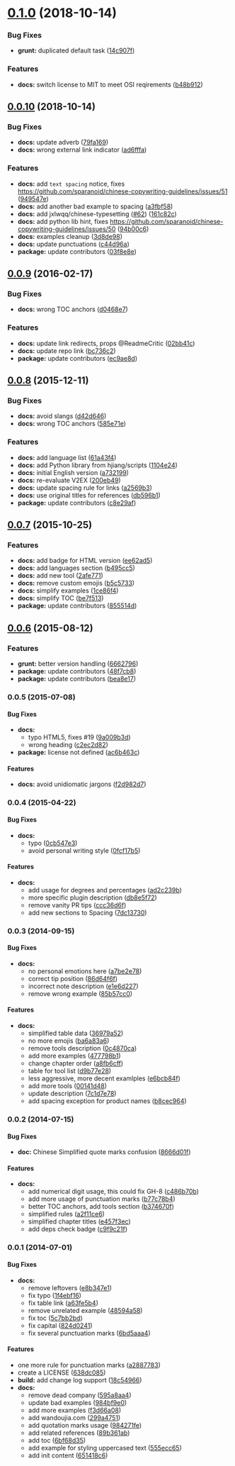 <a name="0.1.0"></a>
# [0.1.0](https://github.com/sparanoid/chinese-copywriting-guidelines/compare/v0.0.10...v0.1.0) (2018-10-14)


### Bug Fixes

* **grunt:** duplicated default task ([14c907f](https://github.com/sparanoid/chinese-copywriting-guidelines/commit/14c907f))


### Features

* **docs:** switch license to MIT to meet OSI reqirements ([b48b912](https://github.com/sparanoid/chinese-copywriting-guidelines/commit/b48b912))



<a name="0.0.10"></a>
## [0.0.10](https://github.com/sparanoid/chinese-copywriting-guidelines/compare/v0.0.9...v0.0.10) (2018-10-14)


### Bug Fixes

* **docs:** update adverb ([79fa169](https://github.com/sparanoid/chinese-copywriting-guidelines/commit/79fa169))
* **docs:** wrong external link indicator ([ad6fffa](https://github.com/sparanoid/chinese-copywriting-guidelines/commit/ad6fffa))


### Features

* **docs:** add `text spacing` notice, fixes https://github.com/sparanoid/chinese-copywriting-guidelines/issues/51 ([949547e](https://github.com/sparanoid/chinese-copywriting-guidelines/commit/949547e))
* **docs:** add another bad example to spacing ([a3fbf58](https://github.com/sparanoid/chinese-copywriting-guidelines/commit/a3fbf58))
* **docs:** add jxlwqq/chinese-typesetting ([#62](https://github.com/sparanoid/chinese-copywriting-guidelines/issues/62)) ([161c82c](https://github.com/sparanoid/chinese-copywriting-guidelines/commit/161c82c))
* **docs:** add python lib hint, fixes https://github.com/sparanoid/chinese-copywriting-guidelines/issues/50 ([94b00c6](https://github.com/sparanoid/chinese-copywriting-guidelines/commit/94b00c6))
* **docs:** examples cleanup ([3d8de98](https://github.com/sparanoid/chinese-copywriting-guidelines/commit/3d8de98))
* **docs:** update punctuations ([c44d96a](https://github.com/sparanoid/chinese-copywriting-guidelines/commit/c44d96a))
* **package:** update contributors ([03f8e8e](https://github.com/sparanoid/chinese-copywriting-guidelines/commit/03f8e8e))



<a name="0.0.9"></a>
## [0.0.9](https://github.com/sparanoid/chinese-copywriting-guidelines/compare/v0.0.8...v0.0.9) (2016-02-17)


### Bug Fixes

* **docs:** wrong TOC anchors ([d0468e7](https://github.com/sparanoid/chinese-copywriting-guidelines/commit/d0468e7))

### Features

* **docs:** update link redirects, props @ReadmeCritic ([02bb41c](https://github.com/sparanoid/chinese-copywriting-guidelines/commit/02bb41c))
* **docs:** update repo link ([bc736c2](https://github.com/sparanoid/chinese-copywriting-guidelines/commit/bc736c2))
* **package:** update contributors ([ec9ae8d](https://github.com/sparanoid/chinese-copywriting-guidelines/commit/ec9ae8d))



<a name="0.0.8"></a>
## [0.0.8](https://github.com/sparanoid/chinese-copywriting-guidelines/compare/v0.0.7...v0.0.8) (2015-12-11)


### Bug Fixes

* **docs:** avoid slangs ([d42d646](https://github.com/sparanoid/chinese-copywriting-guidelines/commit/d42d646))
* **docs:** wrong TOC anchors ([585e71e](https://github.com/sparanoid/chinese-copywriting-guidelines/commit/585e71e))

### Features

* **docs:** add language list ([61a43f4](https://github.com/sparanoid/chinese-copywriting-guidelines/commit/61a43f4))
* **docs:** add Python library from hjiang/scripts ([1104e24](https://github.com/sparanoid/chinese-copywriting-guidelines/commit/1104e24))
* **docs:** initial English version ([a732199](https://github.com/sparanoid/chinese-copywriting-guidelines/commit/a732199))
* **docs:** re-evaluate V2EX ([200eb49](https://github.com/sparanoid/chinese-copywriting-guidelines/commit/200eb49))
* **docs:** update spacing rule for links ([a2569b3](https://github.com/sparanoid/chinese-copywriting-guidelines/commit/a2569b3))
* **docs:** use original titles for references ([db596b1](https://github.com/sparanoid/chinese-copywriting-guidelines/commit/db596b1))
* **package:** update contributors ([c8e29af](https://github.com/sparanoid/chinese-copywriting-guidelines/commit/c8e29af))



<a name="0.0.7"></a>
## [0.0.7](https://github.com/sparanoid/chinese-copywriting-guidelines/compare/v0.0.6...v0.0.7) (2015-10-25)


### Features

* **docs:** add badge for HTML version ([ee62ad5](https://github.com/sparanoid/chinese-copywriting-guidelines/commit/ee62ad5))
* **docs:** add languages section ([b495cc5](https://github.com/sparanoid/chinese-copywriting-guidelines/commit/b495cc5))
* **docs:** add new tool ([2afe771](https://github.com/sparanoid/chinese-copywriting-guidelines/commit/2afe771))
* **docs:** remove custom emojis ([b5c5733](https://github.com/sparanoid/chinese-copywriting-guidelines/commit/b5c5733))
* **docs:** simplify examples ([1ce86f4](https://github.com/sparanoid/chinese-copywriting-guidelines/commit/1ce86f4))
* **docs:** simplify TOC ([be7f513](https://github.com/sparanoid/chinese-copywriting-guidelines/commit/be7f513))
* **package:** update contributors ([855514d](https://github.com/sparanoid/chinese-copywriting-guidelines/commit/855514d))



<a name="0.0.6"></a>
## [0.0.6](https://github.com/sparanoid/chinese-copywriting-guidelines/compare/v0.0.5...v0.0.6) (2015-08-12)


### Features

* **grunt:** better version handling ([6662796](https://github.com/sparanoid/chinese-copywriting-guidelines/commit/6662796))
* **package:** update contributors ([48f7cb8](https://github.com/sparanoid/chinese-copywriting-guidelines/commit/48f7cb8))
* **package:** update contributors ([bea8e17](https://github.com/sparanoid/chinese-copywriting-guidelines/commit/bea8e17))



<a name="0.0.5"></a>
### 0.0.5 (2015-07-08)


#### Bug Fixes

* **docs:**
  * typo HTML5, fixes #19 ([9a009b3d](http://github.com/sparanoid/chinese-copywriting-guidelines/commit/9a009b3d5d99e21692153c3086fff10b21407dc7))
  * wrong heading ([c2ec2d82](http://github.com/sparanoid/chinese-copywriting-guidelines/commit/c2ec2d82cbab504ee3185b546457c2e148361884))
* **package:** license not defined ([ac6b463c](http://github.com/sparanoid/chinese-copywriting-guidelines/commit/ac6b463c6903d8e8cfad7cb23b6bd772de8bc6d6))


#### Features

* **docs:** avoid unidiomatic jargons ([f2d982d7](http://github.com/sparanoid/chinese-copywriting-guidelines/commit/f2d982d73fa60788c69908039825a772b45a814f))


<a name="0.0.4"></a>
### 0.0.4 (2015-04-22)


#### Bug Fixes

* **docs:**
  * typo ([0cb547e3](http://github.com/sparanoid/chinese-copywriting-guidelines/commit/0cb547e3c1ab3354490cbfcf6c11f7b9cb113ea1))
  * avoid personal writing style ([0fcf17b5](http://github.com/sparanoid/chinese-copywriting-guidelines/commit/0fcf17b5a22b75443b64ad67b7a037288472d6d4))


#### Features

* **docs:**
  * add usage for degrees and percentages ([ad2c239b](http://github.com/sparanoid/chinese-copywriting-guidelines/commit/ad2c239b70c48cb86f1aa9f6cc5622e3a89ca44d))
  * more specific plugin description ([db8e5f72](http://github.com/sparanoid/chinese-copywriting-guidelines/commit/db8e5f7261e0f38b7bf91eec87e373d9abe83765))
  * remove vanity PR tips ([ccc36d6f](http://github.com/sparanoid/chinese-copywriting-guidelines/commit/ccc36d6f3c8361e3636c4ca0f6b44cffbf15d9c5))
  * add new sections to Spacing ([7dc13730](http://github.com/sparanoid/chinese-copywriting-guidelines/commit/7dc137300534f3f4552422d9b5ab961928d2d51d))


<a name="0.0.3"></a>
### 0.0.3 (2014-09-15)


#### Bug Fixes

* **docs:**
  * no personal emotions here ([a7be2e78](http://github.com/sparanoid/chinese-copywriting-guidelines/commit/a7be2e788b02fe32360ce76a2a065030254821cc))
  * correct tip position ([86d64f6f](http://github.com/sparanoid/chinese-copywriting-guidelines/commit/86d64f6fe923c58778b792b6f085b71ec60b5263))
  * incorrect note description ([e1e6d227](http://github.com/sparanoid/chinese-copywriting-guidelines/commit/e1e6d227e522f61e3941b10af5cc8a4ae0c8417e))
  * remove wrong example ([85b57cc0](http://github.com/sparanoid/chinese-copywriting-guidelines/commit/85b57cc04608fb7016f95c96fbf3d5791284e980))


#### Features

* **docs:**
  * simplified table data ([36979a52](http://github.com/sparanoid/chinese-copywriting-guidelines/commit/36979a520d6faa423bafbb9ec63b19cb3f721e92))
  * no more emojis ([ba6a83a6](http://github.com/sparanoid/chinese-copywriting-guidelines/commit/ba6a83a6b4642b31c1ba8105fa0ddd3195d4fad1))
  * remove tools description ([0c4870ca](http://github.com/sparanoid/chinese-copywriting-guidelines/commit/0c4870ca30e334f98ce249814ca62e34acfdae1d))
  * add more examples ([477798b1](http://github.com/sparanoid/chinese-copywriting-guidelines/commit/477798b15c0036487a4bb979d27d50091b3a96d2))
  * change chapter order ([a8fb6cff](http://github.com/sparanoid/chinese-copywriting-guidelines/commit/a8fb6cff1c4201437f9b5a4ab0049eb23da133d6))
  * table for tool list ([d9b77e28](http://github.com/sparanoid/chinese-copywriting-guidelines/commit/d9b77e28594b7d9e36b0167862661fc5e95aa595))
  * less aggressive, more decent examlples ([e6bcb84f](http://github.com/sparanoid/chinese-copywriting-guidelines/commit/e6bcb84f9bee7fc27b4bb296b027f9412acc2459))
  * add more tools ([00141d48](http://github.com/sparanoid/chinese-copywriting-guidelines/commit/00141d488ed8888df61f7ada4c915d31b3e91b1f))
  * update description ([7c1d7e78](http://github.com/sparanoid/chinese-copywriting-guidelines/commit/7c1d7e78d3e4be8f7e4ef9fea5201087f1ba6b6b))
  * add spacing exception for product names ([b8cec964](http://github.com/sparanoid/chinese-copywriting-guidelines/commit/b8cec964b0b5d8c46fd6b9e3dfd0000badca07f8))


<a name="0.0.2"></a>
### 0.0.2 (2014-07-15)


#### Bug Fixes

* **doc:** Chinese Simplified quote marks confusion ([8666d01f](http://github.com/sparanoid/chinese-copywriting-guidelines/commit/8666d01f9c16ddd650d54ca99cf1431e5553f3c8))


#### Features

* **docs:**
  * add numerical digit usage, this could fix GH-8 ([c486b70b](http://github.com/sparanoid/chinese-copywriting-guidelines/commit/c486b70b968da9168109cd50542a373b9f00c112))
  * add more usage of punctuation marks ([b77c78b4](http://github.com/sparanoid/chinese-copywriting-guidelines/commit/b77c78b47af127fe1d745a59439bdfc4c7af0846))
  * better TOC anchors, add tools section ([b374670f](http://github.com/sparanoid/chinese-copywriting-guidelines/commit/b374670f6cbad87cebd1bed07cfd5663cb224e0a))
  * simplified rules ([a2f11ce6](http://github.com/sparanoid/chinese-copywriting-guidelines/commit/a2f11ce6696548d3b7c2b7483a3a22edd880c2fb))
  * simplified chapter titles ([e457f3ec](http://github.com/sparanoid/chinese-copywriting-guidelines/commit/e457f3eccab2ca30813c66e5267c561c2a2f2f16))
  * add deps check badge ([c9f9c21f](http://github.com/sparanoid/chinese-copywriting-guidelines/commit/c9f9c21f80f1da1fb6d432f8b4e2b2b301cb6600))


<a name="0.0.1"></a>
### 0.0.1 (2014-07-01)


#### Bug Fixes

* **docs:**
  * remove leftovers ([e8b347e1](http://github.com/sparanoid/chinese-copywriting-guidelines/commit/e8b347e133c9bbd7ad7f7bdf7575f65c9c386bd7))
  * fix typo ([1f4ebf16](http://github.com/sparanoid/chinese-copywriting-guidelines/commit/1f4ebf1622f8e6363aa509d9c227e07dd61f5bb6))
  * fix table link ([a63fe5b4](http://github.com/sparanoid/chinese-copywriting-guidelines/commit/a63fe5b495df9dc28ce2149135941d2abdf80ede))
  * remove unrelated example ([48594a58](http://github.com/sparanoid/chinese-copywriting-guidelines/commit/48594a580bd272a9036401e957d49f1d5bd383e2))
  * fix toc ([5c7bb2bd](http://github.com/sparanoid/chinese-copywriting-guidelines/commit/5c7bb2bdac5ae2c724753956f9271bc22da99d6e))
  * fix capital ([824d0241](http://github.com/sparanoid/chinese-copywriting-guidelines/commit/824d024189dce50912770c49caa512f22bdbcd75))
  * fix several punctuation marks ([6bd5aaa4](http://github.com/sparanoid/chinese-copywriting-guidelines/commit/6bd5aaa466a4b90b9d8715183c992033dab54ffc))


#### Features

* one more rule for punctuation marks ([a2887783](http://github.com/sparanoid/chinese-copywriting-guidelines/commit/a2887783a9c7482d728d66f75998d2db8ef72f82))
* create a LICENSE ([638dc085](http://github.com/sparanoid/chinese-copywriting-guidelines/commit/638dc0851d9f5cd5b935e98a878cae9ce9896f7d))
* **build:** add change log support ([18c54966](http://github.com/sparanoid/chinese-copywriting-guidelines/commit/18c54966053f2b710ba0b7619afa6f3e1b09db07))
* **docs:**
  * remove dead company ([595a8aa4](http://github.com/sparanoid/chinese-copywriting-guidelines/commit/595a8aa4efe33530b3eb81e1104303e0c1bbd2e5))
  * update bad examples ([984bf9e0](http://github.com/sparanoid/chinese-copywriting-guidelines/commit/984bf9e0740e9d2f47debcbcd3b02becdccad5af))
  * add more examples ([f3d66a08](http://github.com/sparanoid/chinese-copywriting-guidelines/commit/f3d66a086e9fd50fa76ef645a71a715a07946e39))
  * add wandoujia.com ([299a4751](http://github.com/sparanoid/chinese-copywriting-guidelines/commit/299a475107979bac0e04865c8495ad88d0021a8c))
  * add quotation marks usage ([984271fe](http://github.com/sparanoid/chinese-copywriting-guidelines/commit/984271fea0f4b1656768196146c23f3016126cb5))
  * add related references ([89b361ab](http://github.com/sparanoid/chinese-copywriting-guidelines/commit/89b361aba39ae12a02a7082b4c17dc1d1ba1b9b3))
  * add toc ([6bf68d35](http://github.com/sparanoid/chinese-copywriting-guidelines/commit/6bf68d3503ae45077c348c823b932aab86502324))
  * add example for styling uppercased text ([555ecc65](http://github.com/sparanoid/chinese-copywriting-guidelines/commit/555ecc6595c608727f033d7dcb53c15129e887f6))
  * add init content ([651418c6](http://github.com/sparanoid/chinese-copywriting-guidelines/commit/651418c6765236804279f059aeea0db290f9d5b0))


